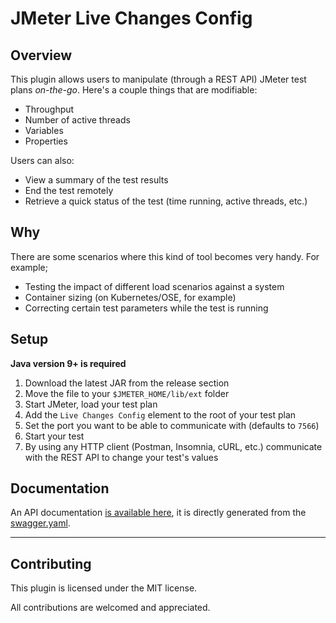 # JMeter Live Changes Config

## Overview
This plugin allows users to manipulate (through a REST API) JMeter test plans *on-the-go*.
Here's a couple things that are modifiable:

* Throughput
* Number of active threads
* Variables
* Properties

Users can also:

* View a summary of the test results
* End the test remotely
* Retrieve a quick status of the test (time running, active threads, etc.)

## Why
There are some scenarios where this kind of tool becomes very handy. 
For example;

* Testing the impact of different load scenarios against a system
* Container sizing (on Kubernetes/OSE, for example)
* Correcting certain test parameters while the test is running


## Setup
**Java version 9+ is required**

1. Download the latest JAR from the release section
2. Move the file to your `$JMETER_HOME/lib/ext` folder
3. Start JMeter, load your test plan
4. Add the `Live Changes Config` element to the root of your test plan
5. Set the port you want to be able to communicate with (defaults to `7566`)
6. Start your test
7. By using any HTTP client (Postman, Insomnia, cURL, etc.) communicate with the REST API to change your test's values

## Documentation
An API documentation [is available here](https://anthonygauthier.github.io/jmeter-live-changes-config/), it is directly generated from the [swagger.yaml](docs/swagger.yaml).

---

## Contributing
This plugin is licensed under the MIT license. 

All contributions are welcomed and appreciated.

